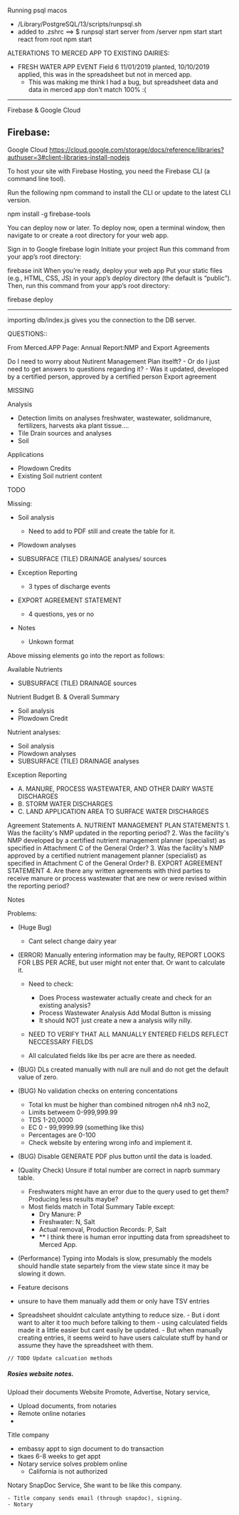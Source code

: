 Running psql macos 
- /Library/PostgreSQL/13/scripts/runpsql.sh
- added to .zshrc ==> $ runpsql
start server from /server npm start
start react from root npm start


ALTERATIONS TO MERCED APP TO EXISTING DAIRIES:
- FRESH WATER APP EVENT Field 6 11/01/2019 planted, 10/10/2019 applied, this was in the spreadsheet but not in merced app.
    - This was making me think I had a bug, but spreadsheet data and data in merced app don't match 100% :(



--------------------------------------------------------------------------------------------------------------
Firebase & Google Cloud

Firebase:
  -- 

Google Cloud
https://cloud.google.com/storage/docs/reference/libraries?authuser=3#client-libraries-install-nodejs

To host your site with Firebase Hosting, you need the Firebase CLI (a command line tool).

Run the following npm command to install the CLI or update to the latest CLI version.

npm install -g firebase-tools

You can deploy now or later. To deploy now, open a terminal window, then navigate to or create a root directory for your web app.

Sign in to Google
firebase login
Initiate your project
Run this command from your app’s root directory:

firebase init
When you’re ready, deploy your web app
Put your static files (e.g., HTML, CSS, JS) in your app’s deploy directory (the default is “public”). Then, run this command from your app’s root directory:

firebase deploy

--------------------------------------------------------------------------------------------------------------



importing db/index.js gives you the connection to the DB server.

QUESTIONS::

  From Merced.APP Page: Annual Report:NMP and Export Agreements
  
  Do I need to worry about Nutirent Management Plan itselft?
    - Or do I just need to get answers to questions regarding it? 
      - Was it updated, developed by a certified person, approved by a certified person
    Export agreement



MISSING

Analysis
 - Detection limits on analyses freshwater, wastewater, solidmanure, fertilizers, harvests aka plant tissue....
 - Tile Drain sources and analyses
 - Soil

Applications 
 - Plowdown Credits
 - Existing Soil nutrient content















TODO

Missing:
- Soil analysis 
  - Need to add to PDF still and create the table for it.
  
- Plowdown analyses 
- SUBSURFACE (TILE) DRAINAGE analyses/ sources
- Exception Reporting
  - 3 types of discharge events
- EXPORT AGREEMENT STATEMENT
  - 4 questions, yes or no
- Notes
  - Unkown format


Above missing elements go into the report as follows:

Available Nutrients
  - SUBSURFACE (TILE) DRAINAGE sources

Nutrient Budget B. & Overall Summary
  - Soil analysis 
  - Plowdown Credit

Nutrient analyses:
 - Soil analysis 
 - Plowdown analyses 
 - SUBSURFACE (TILE) DRAINAGE analyses
 
Exception Reporting
  - A. MANURE, PROCESS WASTEWATER, AND OTHER DAIRY WASTE DISCHARGES
  - B. STORM WATER DISCHARGES
  - C. LAND APPLICATION AREA TO SURFACE WATER DISCHARGES

Agreement Statements
  A. NUTRIENT MANAGEMENT PLAN STATEMENTS
    1. Was the facility's NMP updated in the reporting period?
    2. Was the facility's NMP developed by a certified nutrient management planner
    (specialist) as specified in Attachment C of the General Order?
    3. Was the facility's NMP approved by a certified nutrient management planner
    (specialist) as specified in Attachment C of the General Order?
  B. EXPORT AGREEMENT STATEMENT
    4. Are there any written agreements with third parties to receive manure or process
    wastewater that are new or were revised within the reporting period?
  
Notes







Problems:

  - (Huge Bug)
    - Cant select change dairy year 


  - (ERROR) Manually entering information may be faulty, REPORT LOOKS FOR LBS PER ACRE, but user might not enter that. Or want to calculate it. 

    - Need to check:
      - Does Process wastewater actually create and check for an existing analysis?
      - Process Wastewater Analysis Add Modal Button is missing
      - It should NOT just create a new a analysis willy nilly.
   
    - NEED TO VERIFY THAT ALL MANUALLY ENTERED FIELDS REFLECT NECCESSARY FIELDS
     - All calculated fields like lbs per acre are there as needed. 
       
  - (BUG) DLs created manually with null are null and do not get the default value of zero.
  - (BUG) No validation checks on entering concentations
    - Total kn must be higher than combined nitrogen nh4 nh3 no2,
    - Limits betweem 0-999,999.99
    - TDS 1-20,0000
    - EC 0 - 99,9999.99 (something like this)
    - Percentages are 0-100
    - Check website by entering wrong info and implement it.

  - (BUG) Disable GENERATE PDF plus button until the data is loaded.

  - (Quality Check) Unsure if total number are correct in naprb summary table.
      - Freshwaters might have an error due to the query used to get them? Producing less results maybe?
      - Most fields match in Total Summary Table except:
        - Dry Manure: P
        - Freshwater: N, Salt
        - Actual removal, Production Records: P, Salt
        - ** I think there is human error inputting data from spreadsheet to Merced App.

  - (Performance) Typing into Modals is slow, presumably the models should handle state separtely from the view state since it may be slowing it down.
 
 
 
  - Feature decisons
   - unsure to have them manually add them or only have TSV entries
   - Spreadsheet shouldnt calculate antything to reduce size.
    - But i dont want to alter it too much before talking to them
    - using calculated fields made it a little easier but cant easily be updated.
    -  But when manually creating entries, it seems weird to have users calculate stuff by hand or assume they have the spreadsheet with them.


    // TODO Update calcuation methods

  


















##### Rosies website notes.
Upload their documents
Website
Promote, Advertise, 
Notary service, 
  - Upload documents, from notaries
  - Remote online notaries
  - 
Title company
  - embassy appt to sign document to do transaction
  - tkaes 6-8 weeks to get appt
  - Notary service solves problem online
    - California is not authorized
   
  Notary SnapDoc Service, She want to be like this company.

    - Title company sends email (through snapdoc), signing.
    - Notary 